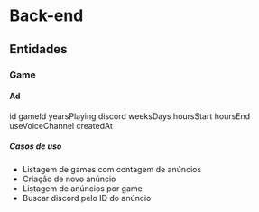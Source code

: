 # Back-end

## Entidades

### Game

#### Ad

id
gameId
yearsPlaying
discord
weeksDays
hoursStart
hoursEnd
useVoiceChannel
createdAt


##### Casos de uso

- Listagem de games com contagem de anúncios
- Criação de novo anúncio
- Listagem de anúncios por game
- Buscar discord pelo ID do anúncio